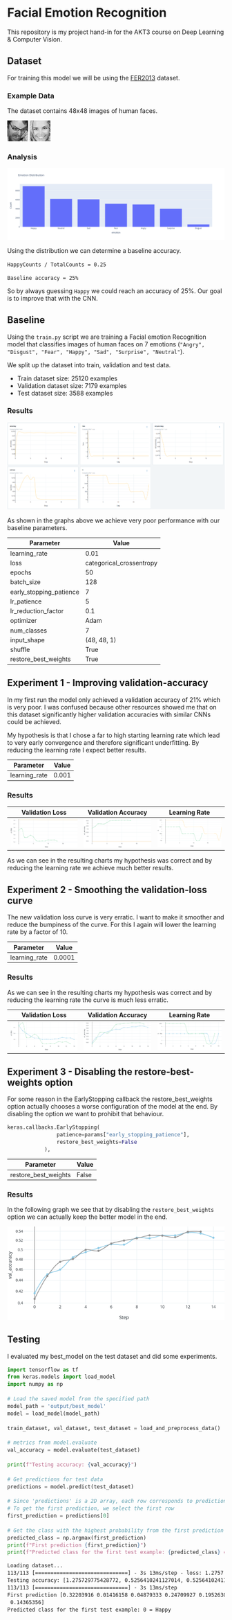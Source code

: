 # Facial Emotion Recognition

This repository is my project hand-in for the AKT3 course on Deep Learning & Computer Vision.

## Dataset

For training this model we will be using the [FER2013](https://www.kaggle.com/datasets/msambare/fer2013) dataset.

### Example Data

The dataset contains 48x48 images of human faces.

![](images/image.png)
![](images/image-1.png)

### Analysis

![](images/class_distribution.png)

Using the distribution we can determine a baseline accuracy.

`HappyCounts / TotalCounts = 0.25`

`Baseline accuracy = 25%`

So by always guessing `Happy` we could reach an accuracy of 25%. Our goal is to improve that with the CNN.

## Baseline

Using the `train.py` script we are training a Facial emotion Recognition model that classifies images of human faces on 7 emotions (`"Angry", "Disgust", "Fear", "Happy", "Sad", "Surprise", "Neutral"`).

We split up the dataset into train, validation and test data.

* Train dataset size: 25120 examples
* Validation dataset size: 7179 examples
* Test dataset size: 3588 examples

### Results

![](images/image-2.png)

As shown in the graphs above we achieve very poor performance with our baseline parameters.

| Parameter                | Value                    |
|--------------------------|--------------------------|
| learning_rate            | 0.01                     |
| loss                     | categorical_crossentropy |
| epochs                   | 50                       |
| batch_size               | 128                      |
| early_stopping_patience  | 7                        |
| lr_patience              | 5                        |
| lr_reduction_factor      | 0.1                      |
| optimizer                | Adam                     |
| num_classes              | 7                        |
| input_shape              | (48, 48, 1)              |
| shuffle                  | True                     |
| restore_best_weights     | True                     |

## Experiment 1 - Improving validation-accuracy

In my first run the model only achieved a validation accuracy of 21% which is very poor. I was confused because other resources showed me that on this dataset significantly higher validation accuracies with similar CNNs could be achieved.

My hypothesis is that I chose a far to high starting learning rate which lead to very early convergence and therefore significant underfitting.
By reducing the learning rate I expect better results.

| Parameter                | Value                 |
|--------------------------|-----------------------|
| learning_rate            | 0.001                 |

### Results 

Validation Loss           |  Validation Accuracy     | Learning Rate
:------------------------:|:------------------------:|:-------------------------:
![](images/val_loss1.png) | ![](images/val_acc1.png) | ![](images/lr1.png)

As we can see in the resulting charts my hypothesis was correct and by reducing the learning rate we achieve much better results.

## Experiment 2 - Smoothing the validation-loss curve

The new validation loss curve is very erratic. I want to make it smoother and reduce the bumpiness of the curve. For this I again will lower the learning rate by a factor of 10.

| Parameter                | Value                 |
|--------------------------|-----------------------|
| learning_rate            | 0.0001                |

### Results

As we can see in the resulting charts my hypothesis was correct and by reducing the learning rate the curve is much less erratic.

Validation Loss           |  Validation Accuracy     | Learning Rate
:------------------------:|:------------------------:|:-------------------------:
![](images/val_loss2.png) | ![](images/val_acc2.png) | ![](images/lr2.png)

## Experiment 3 - Disabling the restore-best-weights option

For some reason in the EarlyStopping callback the restore_best_weights option actually chooses a worse configuration of the model at the end. By disabling the option we want to prohibit that behaviour.

``` python
keras.callbacks.EarlyStopping(
                patience=params["early_stopping_patience"],
                restore_best_weights=False
            ),
```

| Parameter                | Value                 |
|--------------------------|-----------------------|
| restore_best_weights     | False                 |

### Results

In the following graph we see that by disabling the `restore_best_weights` option we can actually keep the better model in the end.

![](images/val_acc3.png)

## Testing

I evaluated my best_model on the test dataset and did some experiments.

```python
import tensorflow as tf
from keras.models import load_model
import numpy as np

# Load the saved model from the specified path
model_path = 'output/best_model'
model = load_model(model_path)

train_dataset, val_dataset, test_dataset = load_and_preprocess_data()

# metrics from model.evaluate
val_accuracy = model.evaluate(test_dataset)

print(f"Testing accuracy: {val_accuracy}")

# Get predictions for test data
predictions = model.predict(test_dataset)

# Since 'predictions' is a 2D array, each row corresponds to predictions for a given input
# To get the first prediction, we select the first row
first_prediction = predictions[0]

# Get the class with the highest probability from the first prediction
predicted_class = np.argmax(first_prediction)
print(f"First prediction {first_prediction}")
print(f"Predicted class for the first test example: {predicted_class} = Happy")
```

```txt
Loading dataset...
113/113 [==============================] - 3s 13ms/step - loss: 1.2757 - accuracy: 0.5256 - categorical_accuracy: 0.5256
Testing accuracy: [1.275729775428772, 0.5256410241127014, 0.5256410241127014]
113/113 [==============================] - 3s 13ms/step
First prediction [0.32203916 0.01416158 0.04879333 0.24709927 0.19526306 0.02899002
 0.14365356]
Predicted class for the first test example: 0 = Happy
```
